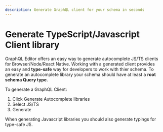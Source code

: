 ```yaml
---
description: Generate GraphQL client for your schema in seconds
---
```


# Generate TypeScript/Javascript Client library

GraphQL Editor offers an easy way to generate autocomplete JS/TS clients for Browser/Node/React Native. Working with a generated client provides an easy and **type-safe** way for developers to work with thier schema. To generate an autocomplete library your schema should have at least a **root schema Query type.**

To generate a GraphQL Client:

1. Click Generate Autocomplete libraries
2. Select JS/TS
3. Generate

When generating Javascript libraries you should also generate typings for type-safe JS.
